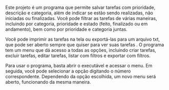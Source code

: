 Este projeto é um programa que permite salvar tarefas com prioridade,
descrição e categoria, além de indicar se estão sendo realizadas, 
não iniciadas ou finalizadas. Você pode filtrar as tarefas de várias 
maneiras, incluindo por categoria, prioridade e estado (feito, finalizado
ou em andamento), bem como por prioridade e categoria juntas.

Você pode imprimir as tarefas na tela ou exportá-las para um
arquivo txt, que pode ser aberto sempre que quiser para ver suas tarefas
. O programa tem um menu que dá acesso a todas as opções, incluindo criar
tarefas, excluir tarefas, editar tarefas, listar com filtros e exportar com filtros.

Para usar o programa, basta abrir o executável e acessar o menu.
Em seguida, você pode selecionar a opção digitando o número correspondente. 
Dependendo da opção escolhida, um novo menu será aberto, funcionando da mesma maneira.
